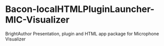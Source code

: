 # Bacon-localHTMLPluginLauncher-MIC-Visualizer
BrightAuthor Presentation, plugin and HTML app package for Microphone Visualizer

